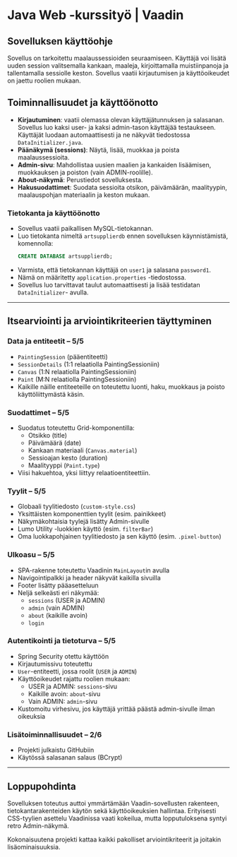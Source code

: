 # Java Web -kurssityö | Vaadin

## Sovelluksen käyttöohje

Sovellus on tarkoitettu maalaussessioiden seuraamiseen. Käyttäjä voi lisätä uuden session valitsemalla kankaan, maaleja, kirjoittamalla muistiinpanoja ja tallentamalla sessiolle keston. Sovellus vaatii kirjautumisen ja käyttöoikeudet on jaettu roolien mukaan.

## Toiminnallisuudet ja käyttöönotto

- **Kirjautuminen**: vaatii olemassa olevan käyttäjätunnuksen ja salasanan. Sovellus luo kaksi user- ja kaksi admin-tason käyttäjää testaukseen. Käyttäjät luodaan automaattisesti ja ne näkyvät tiedostossa `DataInitializer.java`.
- **Päänäkymä (sessions)**: Näytä, lisää, muokkaa ja poista maalaussessioita.
- **Admin-sivu**: Mahdollistaa uusien maalien ja kankaiden lisäämisen, muokkauksen ja poiston (vain ADMIN-roolille).
- **About-näkymä**: Perustiedot sovelluksesta.
- **Hakusuodattimet**: Suodata sessioita otsikon, päivämäärän, maalityypin, maalauspohjan materiaalin ja keston mukaan.

### Tietokanta ja käyttöönotto

- Sovellus vaatii paikallisen MySQL-tietokannan.
- Luo tietokanta nimeltä `artsupplierdb` ennen sovelluksen käynnistämistä, komennolla:
  ```sql
  CREATE DATABASE artsupplierdb;
  ```
- Varmista, että tietokannan käyttäjä on `user1` ja salasana `password1`.
- Nämä on määritetty `application.properties` -tiedostossa.
- Sovellus luo tarvittavat taulut automaattisesti ja lisää testidatan `DataInitializer`- avulla.

---

## Itsearviointi ja arviointikriteerien täyttyminen

### Data ja entiteetit – 5/5

- `PaintingSession` (pääentiteetti)
- `SessionDetails` (1:1 relaatiolla PaintingSessioniin)
- `Canvas` (1:N relaatiolla PaintingSessioniin)
- `Paint` (M:N relaatiolla PaintingSessioniin)
- Kaikille näille entiteeteille on toteutettu luonti, haku, muokkaus ja poisto käyttöliittymästä käsin.

### Suodattimet – 5/5

- Suodatus toteutettu Grid-komponentilla:
  - Otsikko (title)
  - Päivämäärä (date)
  - Kankaan materiaali (`Canvas.material`)
  - Sessioajan kesto (duration)
  - Maalityyppi (`Paint.type`)
- Viisi hakuehtoa, yksi liittyy relaatioentiteettiin.

### Tyylit – 5/5

- Globaali tyylitiedosto (`custom-style.css`)
- Yksittäisten komponenttien tyylit (esim. painikkeet)
- Näkymäkohtaisia tyylejä lisätty Admin-sivulle
- Lumo Utility -luokkien käyttö (esim. `filterBar`)
- Oma luokkapohjainen tyylitiedosto ja sen käyttö (esim. `.pixel-button`)

### Ulkoasu – 5/5

- SPA-rakenne toteutettu Vaadinin `MainLayout`in avulla
- Navigointipalkki ja header näkyvät kaikilla sivuilla
- Footer lisätty pääasetteluun
- Neljä selkeästi eri näkymää:
  - `sessions` (USER ja ADMIN)
  - `admin` (vain ADMIN)
  - `about` (kaikille avoin)
  - `login`

### Autentikointi ja tietoturva – 5/5

- Spring Security otettu käyttöön
- Kirjautumissivu toteutettu
- `User`-entiteetti, jossa roolit (`USER` ja `ADMIN`)
- Käyttöoikeudet rajattu roolien mukaan:
  - USER ja ADMIN: `sessions`-sivu
  - Kaikille avoin: `about`-sivu
  - Vain ADMIN: `admin`-sivu
- Kustomoitu virhesivu, jos käyttäjä yrittää päästä admin-sivulle ilman oikeuksia

### Lisätoiminnallisuudet – 2/6

- Projekti julkaistu GitHubiin
- Käytössä salasanan salaus (BCrypt)

---

## Loppupohdinta

Sovelluksen toteutus auttoi ymmärtämään Vaadin-sovellusten rakenteen, tietokantarakenteiden käytön sekä käyttöoikeuksien hallintaa. Erityisesti CSS-tyylien asettelu Vaadinissa vaati kokeilua, mutta lopputuloksena syntyi retro Admin-näkymä.

Kokonaisuutena projekti kattaa kaikki pakolliset arviointikriteerit ja joitakin lisäominaisuuksia.

